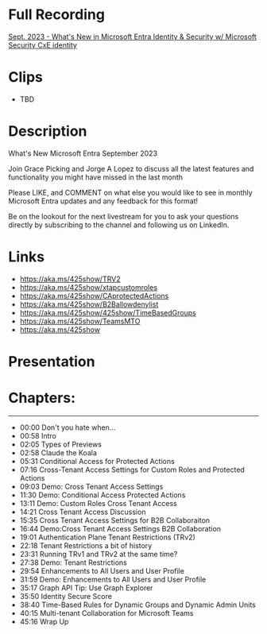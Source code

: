 # Full Recording
[Sept. 2023 - What's New in Microsoft Entra Identity & Security w/ Microsoft Security CxE identity](https://www.youtube.com/watch?v=0FgZcK4VVao)

# Clips
- TBD
  
# Description
What's New Microsoft Entra September 2023

Join Grace Picking and Jorge A Lopez to discuss all the latest features and functionality you might have missed in the last month

Please LIKE, and COMMENT on what else you would like to see in monthly Microsoft Entra updates and any feedback for this format!  

Be on the lookout for the next livestream for you to ask your questions directly by subscribing to the channel and following us on LinkedIn.

# Links
- https://aka.ms/425show/TRV2
- https://aka.ms/425show/xtapcustomroles
- https://aka.ms/425show/CAprotectedActions
- https://aka.ms/425show/B2Ballowdenylist
- https://aka.ms/425show/425show/TimeBasedGroups
- https://aka.ms/425show/TeamsMTO
- https://aka.ms/425show

# Presentation



# Chapters:
---------------------------
- 00:00 Don't you hate when...
- 00:58 Intro
- 02:05 Types of Previews
- 02:58 Claude the Koala
- 05:31 Conditional Access for Protected Actions
- 07:16 Cross-Tenant Access Settings for Custom Roles and Protected Actions
- 09:03 Demo: Cross Tenant Access Settings
- 11:30 Demo: Conditional Access Protected Actions
- 13:11 Demo: Custom Roles Cross Tenant Access
- 14:21 Cross Tenant Access Discussion
- 15:35 Cross Tenant Access Settings for B2B Collaboraiton
- 16:44 Demo:Cross Tenant Access Settings B2B Collaboration
- 19:01 Authentication Plane Tenant Restrictions (TRv2)
- 22:18 Tenant Restrictions a bit of history
- 23:31 Running TRv1 and TRv2 at the same time?
- 27:38 Demo: Tenant Restrictions
- 29:54 Enhancements to All Users and User Profile
- 31:59 Demo: Enhancements to All Users and User Profile
- 35:17 Graph API Tip: Use Graph Explorer
- 35:50 Identity Secure Score
- 38:40 Time-Based Rules for Dynamic Groups and Dynamic Admin Units
- 40:15 Multi-tenant Collaboration for Microsoft Teams
- 45:16 Wrap Up
